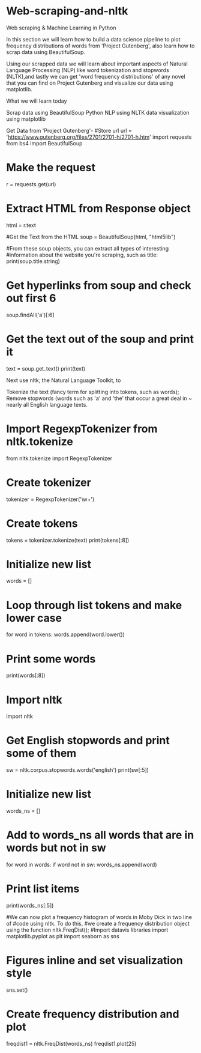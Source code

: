 # Web-scraping-and-nltk
Web scraping &amp; Machine Learning in Python

In this section we will learn how to build a data science pipeline to plot frequency distributions of words from 'Project Gutenberg', also learn how to scrap data using BeautifulSoup.

Using our scrapped data we will learn about important aspects of Natural Language Processing (NLP) like word tokenization and stopwords (NLTK),and lastly we can get 'word frequency distributions' of any novel that you can find on Project Gutenberg and visualize our data using matplotlib.

What we will learn today

Scrap data using BeautifulSoup
Python NLP using NLTK
data visualization using matplotlib

Get Data from 'Project Gutenberg'-
#Store url
url = 'https://www.gutenberg.org/files/2701/2701-h/2701-h.htm'
import requests
from bs4 import BeautifulSoup
# Make the request
r = requests.get(url)
# Extract HTML from Response object
html = r.text

#Get the Text from the HTML
soup = BeautifulSoup(html, "html5lib")

#From these soup objects, you can extract all types of interesting
#information about the website you're scraping, such as title:
print(soup.title.string)

# Get hyperlinks from soup and check out first 6
soup.findAll('a')[:6]

# Get the text out of the soup and print it
text = soup.get_text()
print(text)

Next use nltk, the Natural Language Toolkit, to

Tokenize the text (fancy term for splitting into tokens, such as words);
Remove stopwords (words such as 'a' and 'the' that occur a great deal in ~ nearly all English language texts.
# Import RegexpTokenizer from nltk.tokenize
from nltk.tokenize import RegexpTokenizer
# Create tokenizer
tokenizer = RegexpTokenizer('\w+')

# Create tokens
tokens = tokenizer.tokenize(text)
print(tokens[:8])

# Initialize new list
words = []


# Loop through list tokens and make lower case
for word in tokens:
    words.append(word.lower())

# Print some words
print(words[:8])

# Import nltk
import nltk

# Get English stopwords and print some of them
sw = nltk.corpus.stopwords.words('english')
print(sw[:5])
# Initialize new list
words_ns = []

# Add to words_ns all words that are in words but not in sw
for word in words:
    if word not in sw:
        words_ns.append(word)

# Print list items 
print(words_ns[:5])

#We can now plot a frequency histogram of words in Moby Dick in two line of
#code using nltk. To do this,
#we create a frequency distribution object using the function nltk.FreqDist();
#Import datavis libraries
import matplotlib.pyplot as plt
import seaborn as sns

# Figures inline and set visualization style
sns.set()

# Create frequency distribution and plot
freqdist1 = nltk.FreqDist(words_ns)
freqdist1.plot(25)
